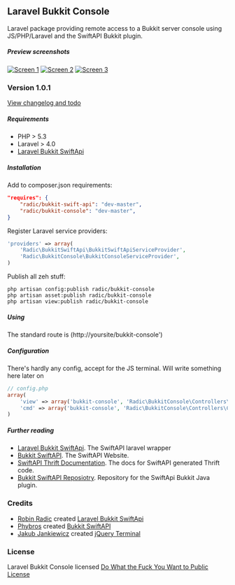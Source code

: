 ## Laravel Bukkit Console
Laravel package providing remote access to a Bukkit server console using JS/PHP/Laravel and the SwiftAPI Bukkit plugin.



##### Preview screenshots
[![Screen 1](http://i.imgur.com/uEkDzmgs.jpg)](https://github.com/RobinRadic/laravel-bukkit-console/raw/master/ss1.jpg)
[![Screen 2](http://i.imgur.com/D4nUPY3s.jpg)](https://github.com/RobinRadic/laravel-bukkit-console/raw/master/ss2.jpg)
[![Screen 3](http://i.imgur.com/SMLPHf5s.jpg)](https://github.com/RobinRadic/laravel-bukkit-console/raw/master/ss3.jpg)


### Version 1.0.1
[View changelog and todo](https://github.com/RobinRadic/laravel-bukkit-console/blob/master/changelog.md)

##### Requirements
- PHP > 5.3 
- Laravel > 4.0
- [Laravel Bukkit SwiftApi](https://github.com/RobinRadic/laravel-bukkit-swiftapi)


##### Installation
Add to composer.json requirements:
```JSON
"requires": {
    "radic/bukkit-swift-api": "dev-master",
    "radic/bukkit-console": "dev-master",
}
```

Register Laravel service providers:
```php
'providers' => array(
    'Radic\BukkitSwiftApi\BukkitSwiftApiServiceProvider',
    'Radic\BukkitConsole\BukkitConsoleServiceProvider',
)
```

Publish all zeh stuff:
```Batchfile
php artisan config:publish radic/bukkit-console
php artisan asset:publish radic/bukkit-console
php artisan view:publish radic/bukkit-console
```

##### Using
The standard route is (http://yoursite/bukkit-console')

##### Configuration
There's hardly any config, accept for the JS terminal. Will write something here later on
```php
// config.php
array(
    'view' => array('bukkit-console', 'Radic\BukkitConsole\Controllers\ConsoleController@index'),
    'cmd' => array('bukkit-console', 'Radic\BukkitConsole\Controllers\ConsoleController@cmd')
)
```


##### Further reading
- [Laravel Bukkit SwiftApi](https://github.com/RobinRadic/laravel-bukkit-swiftapi). The SwiftAPI laravel wrapper
- [Bukkit SwiftAPI](http://dev.bukkit.org/bukkit-plugins/swiftapi). The SwiftAPI Website.
- [SwiftAPI Thrift Documentation](http://willwarren.com/docs/swiftapi/latest/). The docs for SwiftAPI generated Thrift code.
- [Bukkit SwiftAPI Reposiotry](https://bitbucket.org/phybros/swiftapi). Repository for the SwiftApi Bukkit Java plugin.

### Credits
- [Robin Radic](https://github.com/RobinRadic) created [Laravel Bukkit SwiftApi](https://github.com/RobinRadic/laravel-bukkit-swiftapi)
- [Phybros](http://dev.bukkit.org/profiles/phybros) created [Bukkit SwiftAPI](http://dev.bukkit.org/bukkit-plugins/swiftapi)
- [Jakub Jankiewicz](http://jcubic.pl) created [jQuery Terminal](http://terminal.jcubic.pl)

### License
Laravel Bukkit Console licensed [Do What the Fuck You Want to Public License](http://www.wtfpl.net/)